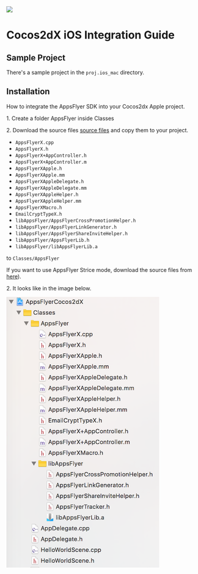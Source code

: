 <img src="https://www.appsflyer.com/wp-content/uploads/2016/11/logo-1.svg"  width="200">

# Cocos2dX iOS Integration Guide

## Sample Project

There's a sample project in the `proj.ios_mac` directory.



## Installation

How to integrate the AppsFlyer SDK into your Cocos2dx Apple project.

1\. Create a folder AppsFlyer inside Classes

2\. Download the source files [source files](https://github.com/AppsFlyerSDK/AppsFlyerCocos2dX/tree/master/Classes/AppsFlyer) and copy them to your project. 

 - `AppsFlyerX.cpp`
 - `AppsFlyerX.h`
 - `AppsFlyerX+AppController.h`
 - `AppsFlyerX+AppController.m`
 - `AppsFlyerXApple.h`
 - `AppsFlyerXApple.mm`
 - `AppsFlyerXAppleDelegate.h`
 - `AppsFlyerXAppleDelegate.mm`
 - `AppsFlyerXAppleHelper.h`
 - `AppsFlyerXAppleHelper.mm`
 - `AppsFlyerXMacro.h`
 - `EmailCryptTypeX.h`
 - `libAppsFlyer/AppsFlyerCrossPromotionHelper.h`
 - `libAppsFlyer/AppsFlyerLinkGenerator.h`
 - `libAppsFlyer/AppsFlyerShareInviteHelper.h`
 - `libAppsFlyer/AppsFlyerLib.h`
 - `libAppsFlyer/libAppsFlyerLib.a`

to `Classes/AppsFlyer`

If you want to use AppsFlyer Strice mode, download the source files from [here](https://github.com/AppsFlyerSDK/AppsFlyerCocos2dX/tree/master/Classes/AppsFlyerStrict)).

2\. It looks like in the image below.

![add-iOS-files](https://github.com/AppsFlyerSDK/AppsFlyerCocos2dX/blob/development/Resources/add-to-iOS-mk.png?raw=true)
